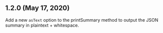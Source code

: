 ## 1.2.0 (May 17, 2020)

Add a new `asText` option to the printSummary method to output the JSON summary in plaintext + whitespace.
